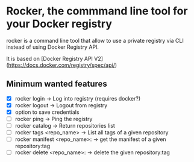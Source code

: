 # Rocker, the commmand line tool for your Docker registry

rocker is a command line tool that allow to use a private registry via CLI instead of using Docker Registry API.

It is based on [Docker Registry API V2] (https://docs.docker.com/registry/spec/api/)

## Minimum wanted features
- [X] rocker login -> Log into registry (requires docker?)
- [X] rocker logout -> Logout from registry
- [X] option to save credentials
- [ ] rocker ping -> Ping the registry
- [ ] rocker catalog -> Return repositories list
- [ ] rocker tags <repo_name> -> List all tags of a given repository
- [ ] rocker manifest <repo_name>:<tag> -> get the manifest of a given repository:tag
- [ ] rocker delete  <repo_name>:<tag> -> delete the given repository:tag